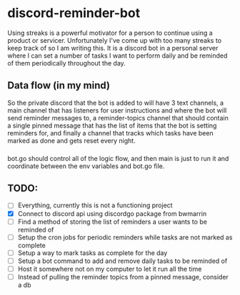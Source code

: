 # discord-reminder-bot

Using streaks is a powerful motivator for a person to continue using a 
product or servicer. Unfortunately I've come up with too many streaks to 
keep track of so I am writing this. It is a discord bot in a personal server
where I can set a number of tasks I want to perform daily and be reminded of 
them periodically throughout the day.

## Data flow (in my mind)

So the private discord that the bot is added to will have 3 text channels, a 
main channel that has listeners for user instructions and where the bot will 
send reminder messages to, a reminder-topics channel that should contain a
single pinned message that has the list of items that the bot is setting
reminders for, and finally a channel that tracks which tasks have been
marked as done and gets reset every night.
### 
bot.go should control all of the logic flow, and then main is just to run it
and coordinate between the env variables and bot.go file.

## TODO:

- [ ] Everything, currently this is not a functioning project
- [x] Connect to discord api using discordgo package from bwmarrin
- [ ] Find a method of storing the list of reminders a user wants to be reminded of
- [ ] Setup the cron jobs for periodic reminders while tasks are not marked as complete
- [ ] Setup a way to mark tasks as complete for the day
- [ ] Setup a bot command to add and remove daily tasks to be reminded of
- [ ] Host it somewhere not on my computer to let it run all the time
- [ ] Instead of pulling the reminder topics from a pinned message, consider a db
